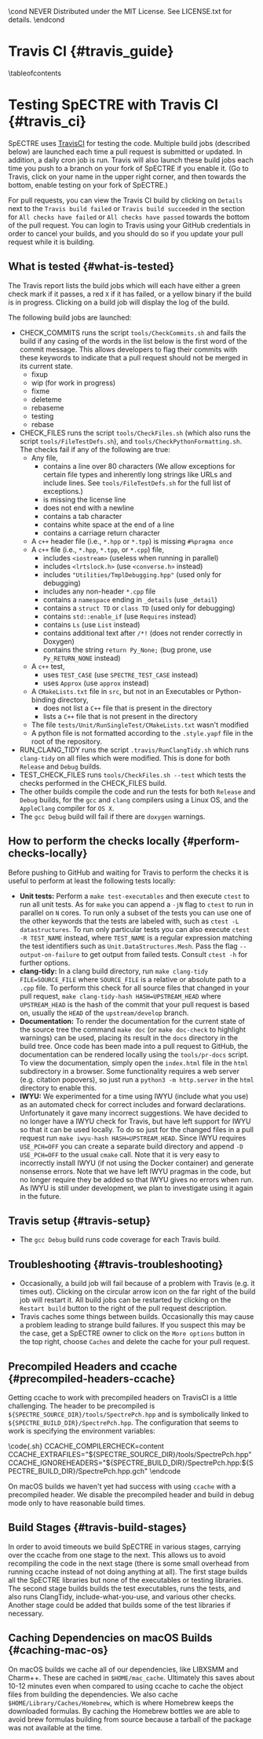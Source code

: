 \cond NEVER
Distributed under the MIT License.
See LICENSE.txt for details.
\endcond

# Travis CI {#travis_guide}

\tableofcontents

# Testing SpECTRE with Travis CI {#travis_ci}

SpECTRE uses
[TravisCI](https://travis-ci.org/sxs-collaboration/spectre) for
testing the code.  Multiple build jobs (described below) are launched
each time a pull request is submitted or updated.  In addition, a
daily cron job is run.  Travis will also launch these build jobs each
time you push to a branch on your fork of SpECTRE if you enable
it. (Go to Travis, click on your name in the upper right corner, and
then towards the bottom, enable testing on your fork of SpECTRE.)

For pull requests, you can view the Travis CI build by clicking on
`Details` next to the `Travis build failed` or `Travis build
succeeded` in the section for `All checks have failed` or `All checks
have passed` towards the bottom of the pull request.  You can login to
Travis using your GitHub credentials in order to cancel your builds,
and you should do so if you update your pull request while it is
building.

## What is tested {#what-is-tested}

The Travis report lists the build jobs which will each have either a
green check mark if it passes, a red `X` if it has failed, or a yellow
binary if the build is in progress.  Clicking on a build job will
display the log of the build.

The following build jobs are launched:
* CHECK_COMMITS runs the script `tools/CheckCommits.sh` and fails the build if
any casing of the words in the list below is the first word of the commit
message.  This allows developers to flag their commits with these keywords to
indicate that a pull request should not be merged in its current state.
  - fixup
  - wip (for work in progress)
  - fixme
  - deleteme
  - rebaseme
  - testing
  - rebase
* CHECK_FILES runs the script `tools/CheckFiles.sh` (which also runs the script
`tools/FileTestDefs.sh`), and `tools/CheckPythonFormatting.sh`. The checks fail
if any of the following are true:
  - Any file,
    * contains a line over 80 characters (We allow exceptions for certain file
      types and inherently long strings like URLs and include lines.
      See `tools/FileTestDefs.sh` for the full list of exceptions.)
    * is missing the license line
    * does not end with a newline
    * contains a tab character
    * contains white space at the end of a line
    * contains a carriage return character
  - A `c++` header file (i.e., `*.hpp` or `*.tpp`) is missing `#%pragma once`
  - A `c++` file (i.e., `*.hpp`, `*.tpp`, or `*.cpp`) file,
    * includes `<iostream>` (useless when running in parallel)
    * includes `<lrtslock.h>` (use `<converse.h>` instead)
    * includes `"Utilities/TmplDebugging.hpp"` (used only for debugging)
    * includes any non-header `*.cpp` file
    * contains a `namespace` ending in `_details` (use `_detail`)
    * contains a `struct TD` or `class TD` (used only for debugging)
    * contains `std::enable_if` (use `Requires` instead)
    * contains `Ls` (use `List` instead)
    * contains additional text after `/*!` (does not render correctly in
      Doxygen)
    * contains the string `return Py_None;` (bug prone, use `Py_RETURN_NONE`
      instead)
  - A `c++` test,
    * uses `TEST_CASE` (use `SPECTRE_TEST_CASE` instead)
    * uses `Approx` (use `approx` instead)
  - A `CMakeLists.txt` file in `src`, but not in an Executables or
    Python-binding directory,
    * does not list a `C++` file that is present in the directory
    * lists a `C++` file that is not present in the directory
  - The file `tests/Unit/RunSingleTest/CMakeLists.txt` wasn't modified
  - A python file is not formatted according to the `.style.yapf` file in the
    root of the repository.
* RUN_CLANG_TIDY runs the script `.travis/RunClangTidy.sh` which runs
`clang-tidy` on all files which were modified.  This is done for both `Release`
and `Debug` builds.
* TEST_CHECK_FILES runs `tools/CheckFiles.sh --test` which tests the checks
performed in the CHECK_FILES build.
* The other builds compile the code and run the tests for both
`Release` and `Debug` builds, for the `gcc` and `clang` compilers
using a Linux OS, and the `AppleClang` compiler for `OS X`.
* The `gcc Debug` build will fail if there are `doxygen` warnings.

## How to perform the checks locally {#perform-checks-locally}

Before pushing to GitHub and waiting for Travis to perform the checks it is
useful to perform at least the following tests locally:
- **Unit tests:** Perform a `make test-executables` and then execute `ctest` to
  run all unit tests. As for `make` you can append a `-jN` flag to `ctest` to
  run in parallel on `N` cores. To run only a subset of the tests you can use
  one of the other keywords that the tests are labeled with, such as `ctest -L
  datastructures`. To run only particular tests you can also execute `ctest -R
  TEST_NAME` instead, where `TEST_NAME` is a regular expression matching the
  test identifiers such as `Unit.DataStructures.Mesh`. Pass the flag
  `--output-on-failure` to get output from failed tests. Consult `ctest -h` for
  further options.
- **clang-tidy:** In a clang build directory, run `make clang-tidy
  FILE=SOURCE_FILE` where `SOURCE_FILE` is a relative or absolute path to a
  `.cpp` file. To perform this check for all source files that changed in your
  pull request, `make clang-tidy-hash HASH=UPSTREAM_HEAD` where `UPSTREAM_HEAD`
  is the hash of the commit that your pull request is based on, usually the
  `HEAD` of the `upstream/develop` branch.
- **Documentation:** To render the documentation for the current state
  of the source tree the command `make doc` (or `make doc-check` to
  highlight warnings) can be used, placing its result in the `docs`
  directory in the build tree.  Once code has been made into a pull
  request to GitHub, the documentation can be rendered locally using
  the `tools/pr-docs` script.  To view the documentation, simply open the
  `index.html` file in the `html` subdirectory in a browser. Some functionality
  requires a web server (e.g. citation popovers), so just run a
  `python3 -m http.server` in the `html` directory to enable this.
- **IWYU:** We experimented for a time using IWYU (include what you
  use) as an automated check for correct includes and forward
  declarations.  Unfortunately it gave many incorrect suggestions.  We
  have decided to no longer have a IWYU check for Travis, but have
  left support for IWYU so that it can be used locally.  To do so just
  for the changed files in a pull request run `make iwyu-hash
  HASH=UPSTREAM_HEAD`. Since IWYU requires `USE_PCH=OFF` you can
  create a separate build directory and append `-D USE_PCH=OFF` to the
  usual `cmake` call. Note that it is very easy to incorrectly install
  IWYU (if not using the Docker container) and generate nonsense
  errors.  Note that we have left IWYU pragmas in the code, but no
  longer require they be added so that IWYU gives no errors when run.
  As IWYU is still under development, we plan to investigate using it
  again in the future.

## Travis setup {#travis-setup}

* The `gcc Debug` build runs code coverage for each Travis build.

## Troubleshooting {#travis-troubleshooting}

* Occasionally, a build job will fail because of a problem with Travis
(e.g. it times out).  Clicking on the circular arrow icon on the far
right of the build job will restart it.  All build jobs can be
restarted by clicking on the `Restart build` button to the right of
the pull request description.
* Travis caches some things between builds.  Occasionally this may
cause a problem leading to strange build failures.  If you suspect
this may be the case, get a SpECTRE owner to click on the `More
options` button in the top right, choose `Caches` and delete the cache
for your pull request.

## Precompiled Headers and ccache {#precompiled-headers-ccache}

Getting ccache to work with precompiled headers on TravisCI is a little
challenging. The header to be precompiled is
`${SPECTRE_SOURCE_DIR}/tools/SpectrePch.hpp` and is symbolically linked to
`${SPECTRE_BUILD_DIR}/SpectrePch.hpp`. The configuration that seems to work is
specifying the environment variables:

\code{.sh}
CCACHE_COMPILERCHECK=content
CCACHE_EXTRAFILES="${SPECTRE_SOURCE_DIR}/tools/SpectrePch.hpp"
CCACHE_IGNOREHEADERS="${SPECTRE_BUILD_DIR}/SpectrePch.hpp:${SPECTRE_BUILD_DIR}/SpectrePch.hpp.gch"
\endcode

On macOS builds we haven't yet had success with using `ccache` with a
precompiled header. We disable the precompiled header and build in debug mode
only to have reasonable build times.

## Build Stages {#travis-build-stages}

In order to avoid timeouts we build SpECTRE in various stages, carrying over the
ccache from one stage to the next. This allows us to avoid recompiling the code
in the next stage (there is some small overhead from running ccache instead of
not doing anything at all). The first stage builds all the SpECTRE libraries but
none of the executables or testing libraries. The second stage builds builds the
test executables, runs the tests, and also runs ClangTidy, include-what-you-use,
and various other checks. Another stage could be added that builds some of the
test libraries if necessary.

## Caching Dependencies on macOS Builds {#caching-mac-os}

On macOS builds we cache all of our dependencies, like LIBXSMM and
Charm++. These are cached in `$HOME/mac_cache`. Ultimately this saves about
10-12 minutes even when compared to using ccache to cache the object files from
building the dependencies. We also cache `$HOME/Library/Caches/Homebrew`, which
is where Homebrew keeps the downloaded formulas. By caching the Homebrew bottles
we are able to avoid brew formulas building from source because a tarball of the
package was not available at the time.
